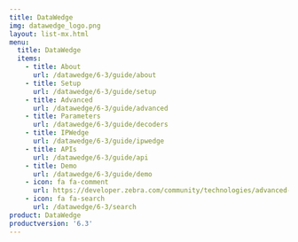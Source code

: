 ```yaml
---
title: DataWedge
img: datawedge_logo.png
layout: list-mx.html
menu:
  title: DataWedge
  items:
    - title: About
      url: /datawedge/6-3/guide/about
    - title: Setup
      url: /datawedge/6-3/guide/setup
    - title: Advanced
      url: /datawedge/6-3/guide/advanced
    - title: Parameters
      url: /datawedge/6-3/guide/decoders
    - title: IPWedge
      url: /datawedge/6-3/guide/ipwedge
    - title: APIs
      url: /datawedge/6-3/guide/api
    - title: Demo
      url: /datawedge/6-3/guide/demo
    - icon: fa fa-comment
      url: https://developer.zebra.com/community/technologies/advanced-data-capture
    - icon: fa fa-search
      url: /datawedge/6-3/search
product: DataWedge
productversion: '6.3'
---
```

